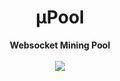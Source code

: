 <h1 align="center">µPool</h1>

<div align="center">
  <strong>Websocket Mining Pool</strong>
</div>

<br />

<div align="center">
  <a href="https://travis-ci.com/Block-Lab/uPool"><img src="https://travis-ci.com/Block-Lab/uPool.svg?branch=master"></a>
</div>
